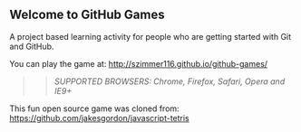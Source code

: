 ## Welcome to GitHub Games

A project based learning activity for people who are getting started with Git and GitHub.

You can play the game at: http://szimmer116.github.io/github-games/

>> _*SUPPORTED BROWSERS*: Chrome, Firefox, Safari, Opera and IE9+_

This fun open source game was cloned from: https://github.com/jakesgordon/javascript-tetris
